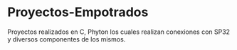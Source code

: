 # Proyectos-Empotrados
Proyectos realizados en C, Phyton los cuales realizan conexiones con SP32 y diversos componentes de los mismos.

